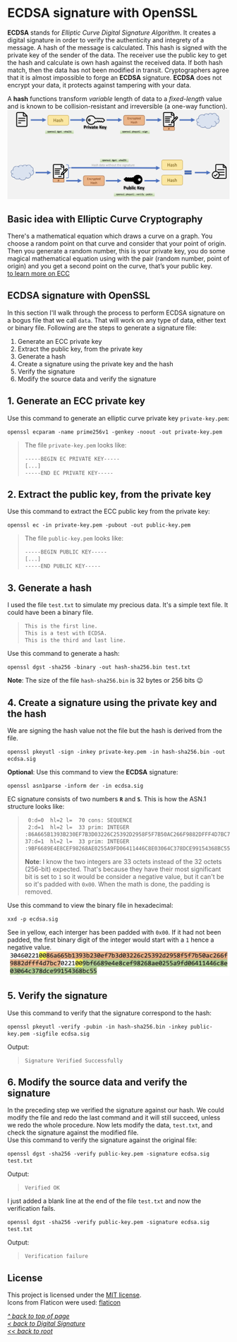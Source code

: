 # ECDSA signature with OpenSSL
**ECDSA** stands for *Elliptic Curve Digital Signature Algorithm*. It creates a digital signature in order to verify the authenticity and integrety of a message. A hash of the message is calculated. This hash is signed with the private key of the sender of the data.  The receiver use the public key to get the hash and calculate is own hash against the received data. If both hash match, then the data has not been modified in transit. Cryptographers agree that it is almost impossible to forge an **ECDSA** signature. **ECDSA** does not encrypt your data, it protects against tampering with your data.  

A **hash** functions transform *variable* length of data to a *fixed-length* value and is known to be collision-resistant and irreversible (a one-way function).
![Alt text](/images/ecdsa-sig.jpg "ECDSA signature")
## Basic idea with Elliptic Curve Cryptography
There's a mathematical equation which draws a curve on a graph. You choose a random point on that curve and consider that your point of origin. Then you generate a random number, this is your private key, you do some magical mathematical equation using with the pair (random number, point of origin) and you get a second point on the curve, that’s your public key.  
[to learn more on ECC](https://www.instructables.com/Understanding-how-ECDSA-protects-your-data/)
## ECDSA signature with OpenSSL
In this section I'll walk through the process to perform ECDSA signature on a bogus file that we call `data`. That will work on any type of data, either text or binary file. Following are the steps to generate a signature file:  
1. Generate an ECC private key
2. Extract the public key, from the private key
3. Generate a hash
4. Create a signature using the private key and the hash
5. Verify the signature
6. Modify the source data and verify the signature  
## 1. Generate an ECC private key
Use this command to generate an elliptic curve private key `private-key.pem`:
```shell
openssl ecparam -name prime256v1 -genkey -noout -out private-key.pem
```
>The file `private-key.pem` looks like:
>```
>-----BEGIN EC PRIVATE KEY-----
> [...]
>-----END EC PRIVATE KEY-----
>```
## 2. Extract the public key, from the private key
Use this command to extract the ECC public key from the private key:
```shell
openssl ec -in private-key.pem -pubout -out public-key.pem
```
>The file `public-key.pem` looks like:
>```
>-----BEGIN PUBLIC KEY-----
> [...]
>-----END PUBLIC KEY-----
>```
## 3. Generate a hash
I used the file `test.txt` to simulate my precious data. It's a simple text file. It could have been a binary file.
>```
>This is the first line.
>This is a test with ECDSA.
>This is the third and last line.
>```
Use this command to generate a hash:
```shell
openssl dgst -sha256 -binary -out hash-sha256.bin test.txt
```
**Note**: The size of the file `hash-sha256.bin` is 32 bytes or 256 bits 😉
## 4. Create a signature using the private key and the hash
We are signing the hash value not the file but the hash is derived from the file.
```shell
openssl pkeyutl -sign -inkey private-key.pem -in hash-sha256.bin -out ecdsa.sig
```
**Optional**: Use this command to view the **ECDSA** signature:
```shell
openssl asn1parse -inform der -in ecdsa.sig
```
EC signature consists of two numbers **`R`** and **`S`**. This is how the ASN.1 structure looks like:
>```
>  0:d=0  hl=2 l=  70 cons: SEQUENCE          
>  2:d=1  hl=2 l=  33 prim: INTEGER     :86A665B1393B230EF7B3D03226C25392D2958F5F7B50AC266F9882DFFF4D7BC7
>37:d=1  hl=2 l=  33 prim: INTEGER     :9BF6689E4E8CEF98268AE0255A9FD06411446C8E03064C378DCE99154368BC55
>```
>**Note**: I know the two integers are 33 octets instead of the 32 octets (256-bit) expected. That's because they have their most significant bit is set to `1` so it would be consider a negative value, but it can't be so it's padded with `0x00`. When the math is done, the padding is removed.

Use this command to view the binary file in hexadecimal:
```shell
xxd -p ecdsa.sig
```
See in yellow, each interger has been padded with `0x00`. If it had not been padded, the first binary digit of the integer would start with a  `1` hence a negative value.
![Alt text](/images/padded-octet.jpg "Padded Octet")
## 5. Verify the signature
Use this command to verify that the signature correspond to the hash:
```shell
openssl pkeyutl -verify -pubin -in hash-sha256.bin -inkey public-key.pem -sigfile ecdsa.sig
```
Output:
>```
>Signature Verified Successfully
>```
## 6. Modify the source data and verify the signature
In the preceding step we verified the signature against our hash. We could modify the file and redo the last command and it will still succeed, unless we redo the whole procedure. Now lets modify the data, `test.txt`, and check the signature against the modified file.  
Use this command to verify the signature against the original file:
```shell
openssl dgst -sha256 -verify public-key.pem -signature ecdsa.sig test.txt
```
Output:
>```
>Verified OK
>```
I just added a blank line at the end of the file `test.txt` and now the verification fails.
```shell
openssl dgst -sha256 -verify public-key.pem -signature ecdsa.sig test.txt
```
Output:
>```
>Verification failure
>```
## License
This project is licensed under the [MIT license](/LICENSE).  
Icons from Flaticon were used: [flaticon](https://www.flaticon.com/free-icons/document)

[_^ back to top of page_](#ECDSA-signature-with-OpenSSL)  
[_< back to Digital Signature_](README.md)  
[_<< back to root_](../../../)
